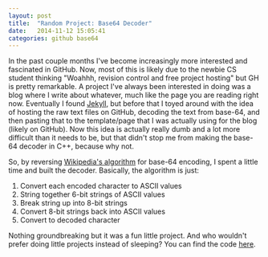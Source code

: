 ```yaml
---
layout: post
title:  "Random Project: Base64 Decoder"
date:   2014-11-12 15:05:41
categories: github base64
---
```


In the past couple months I've become increasingly more interested and fascinated in GitHub. Now, most of this is likely due to the newbie CS student thinking "Woahhh, revision control and free project hosting" but GH is pretty remarkable. A project I've always been interested in doing was a blog where I write about whatever, much like the page you are reading right now. Eventually I found [Jekyll](http://jekyllrb.com/), but before that I toyed around with the idea of hosting the raw text files on GitHub, decoding the text from base-64, and then pasting that to the template/page that I was actually using for the blog (likely on GitHub). Now this idea is actually really dumb and a lot more difficult than it needs to be, but that didn't stop me from making the base-64 decoder in C++, because why not.

So, by reversing [Wikipedia's algorithm](http://en.wikipedia.org/wiki/Base64#Examples) for base-64 encoding, I spent a little time and built the decoder. Basically, the algorithm is just:

1. Convert each encoded character to ASCII values
2. String together 6-bit strings of ASCII values
3. Break string up into 8-bit strings
4. Convert 8-bit strings back into ASCII values
5. Convert to decoded character

Nothing groundbreaking but it was a fun little project. And who wouldn't prefer doing little projects instead of sleeping? You can find the code [here](https://github.com/ben-tanen/Base64Decode).
